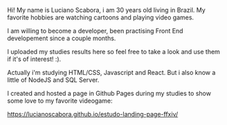 Hi! My name is Luciano Scabora, i am 30 years old living in Brazil. My favorite hobbies are watching cartoons and playing video games.

I am willing to become a developer, been practising Front End developement since a couple months.

I uploaded my studies results here so feel free to take a look and use them if it's of interest! :).

Actually i'm studying HTML/CSS, Javascript and React. But i also know a little of NodeJS and SQL Server.

I created and hosted a page in Github Pages during my studies to show some love to my favorite videogame:

https://lucianoscabora.github.io/estudo-landing-page-ffxiv/
